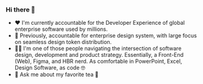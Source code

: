 ### Hi there 👋

- ❤️ I'm currently accountable for the Developer Experience of global enterprise software used by millions.
- 🔭 Previously, accountable for enterprise design system, with large focus on seamless design token distribution.
- 👨‍💻 I'm one of those people navigating the intersection of software design, development and product strategy. Essentially, a Front-End (Web), Figma, and HBR nerd. As comfortable in PowerPoint, Excel, Design Software, as code 🤓
- 💬 Ask me about my favorite tea 🍵
